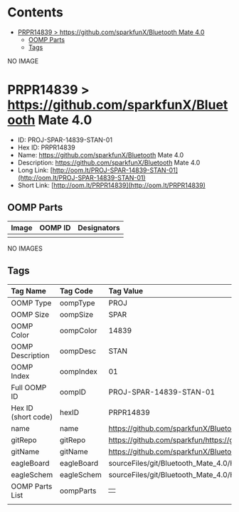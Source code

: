 



Contents
========

* [PRPR14839 > https://github.com/sparkfunX/Bluetooth Mate 4.0](#prpr14839--httpsgithubcomsparkfunxbluetooth-mate-40)
	* [OOMP Parts](#oomp-parts)
	* [Tags](#tags)
  
NO IMAGE  
# PRPR14839 > https://github.com/sparkfunX/Bluetooth Mate 4.0

- ID: PROJ-SPAR-14839-STAN-01
- Hex ID: PRPR14839
- Name: https://github.com/sparkfunX/Bluetooth Mate 4.0
- Description: https://github.com/sparkfunX/Bluetooth Mate 4.0
- Long Link: [http://oom.lt/PROJ-SPAR-14839-STAN-01](http://oom.lt/PROJ-SPAR-14839-STAN-01)
- Short Link: [http://oom.lt/PRPR14839](http://oom.lt/PRPR14839)

## OOMP Parts
  

|Image|OOMP ID|Designators|
| :--- | :--- | :--- |
||||
  
NO IMAGES  
## Tags
  

|Tag Name|Tag Code|Tag Value|
| :--- | :--- | :--- |
|OOMP Type|oompType|PROJ|
|OOMP Size|oompSize|SPAR|
|OOMP Color|oompColor|14839|
|OOMP Description|oompDesc|STAN|
|OOMP Index|oompIndex|01|
|Full OOMP ID|oompID|PROJ-SPAR-14839-STAN-01|
|Hex ID (short code)|hexID|PRPR14839|
|name|name|https://github.com/sparkfunX/Bluetooth Mate 4.0|
|gitRepo|gitRepo|https://github.com/sparkfun/https://github.com/sparkfunX/Bluetooth_Mate_4.0|
|gitName|gitName|https://github.com/sparkfunX/Bluetooth_Mate_4.0|
|eagleBoard|eagleBoard|sourceFiles/git/Bluetooth_Mate_4.0/Hardware/Bluetooth_Mate_4.0.brd|
|eagleSchem|eagleSchem|sourceFiles/git/Bluetooth_Mate_4.0/Hardware/Bluetooth_Mate_4.0.sch|
|OOMP Parts List|oompParts|<table><tr><td></td></tr></table>|
||||
